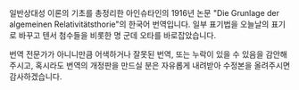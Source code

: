 일반상대성 이론의 기초를 총정리한 아인슈타인의 1916년 논문 "Die Grunlage der algemeinen Relativitätsthorie"의 한국어 번역입니다.
일부 표기법을 오늘날의 표기로 바꾸고 텐서 첨수들을 비롯한 명 군데 오타를 바로잡았습니다.

번역 전문가가 아니니만큼 어색하거나 잘못된 번역, 또는 누락이 있을 수 있음을 감안해 주시고, 혹시라도 번역의 개정판을 만드실 분은 자유롭게 내려받아 수정본을 올려주시면 감사하겠습니다.
